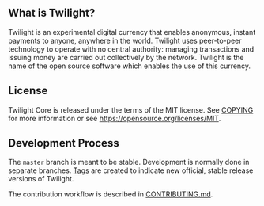 What is Twilight?
----------------

Twilight is an experimental digital currency that enables anonymous, instant
payments to anyone, anywhere in the world. Twilight uses peer-to-peer technology
to operate with no central authority: managing transactions and issuing money
are carried out collectively by the network. Twilight is the name of the open
source software which enables the use of this currency.

License
-------

Twilight Core is released under the terms of the MIT license. See [COPYING](COPYING) for more
information or see https://opensource.org/licenses/MIT.

Development Process
-------------------

The `master` branch is meant to be stable. Development is normally done in separate branches.
[Tags](https://github.com/Twilightcommunity/Twilight/tags) are created to indicate new official,
stable release versions of Twilight.

The contribution workflow is described in [CONTRIBUTING.md](CONTRIBUTING.md).
